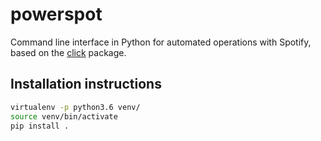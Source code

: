 # powerspot

Command line interface in Python for automated operations with Spotify, based on the [click](https://github.com/pallets/click) package.

## Installation instructions

```bash
virtualenv -p python3.6 venv/
source venv/bin/activate
pip install .
```
